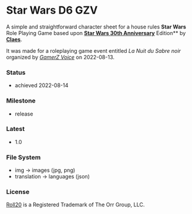 # Star Wars D6 GZV

  A simple and straightforward character sheet for a house rules **Star Wars** Role Playing Game based upon **[Star Wars 30th Anniversary](https://wiki.roll20.net/Star_Wars_30th_Anniversary_Edition_sheet)** Edition** by **[Claes](https://app.roll20.net/users/151440/claes)**.

  It was made for a roleplaying game event entitled *La Nuit du Sabre noir* organized by *[GamerZ Voice](https://gamerzvoice.fr/)* on 2022-08-13.

  ### Status

  * achieved 2022-08-14

  ### Milestone

  * release

  ### Latest

  * 1.0

  ### File System

  * img -> images (jpg, png)
  * translation -> languages (json)

  ### License

  [Roll20](https://roll20.net/) is a Registered Trademark of The Orr Group, LLC.
